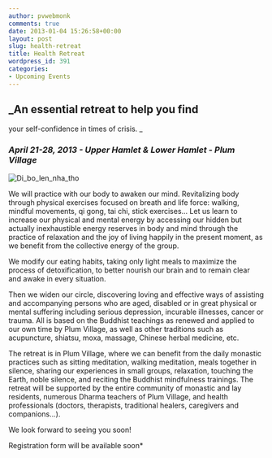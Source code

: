 ```yaml
---
author: pvwebmonk
comments: true
date: 2013-01-04 15:26:58+00:00
layout: post
slug: health-retreat
title: Health Retreat
wordpress_id: 391
categories:
- Upcoming Events
---
```


## _An essential retreat to help you find
your self-confidence in times of crisis.
_




### _April 21-28, 2013 - **Upper Hamlet & Lower Hamlet - Plum Village**_


![Di_bo_len_nha_tho](http://www.plumvillage.org/images/stories/events/Di_bo_len_nha_tho.jpg)

We will practice with our body to awaken our mind. Revitalizing body through physical exercises focused on breath and life force: walking, mindful movements, qi gong, tai chi, stick exercises…
Let us learn to increase our physical and mental energy by accessing our hidden but actually inexhaustible energy reserves in body and mind through the practice of relaxation and the joy of living happily in the present moment, as we benefit from the collective energy of the group.

We modify our eating habits, taking only light meals to maximize the process of detoxification, to better nourish our brain and to remain clear and awake in every situation.

Then we widen our circle, discovering loving and effective ways of assisting and accompanying persons who are aged, disabled or in great physical or mental suffering including serious depression, incurable illnesses, cancer or trauma. All is based on the Buddhist teachings as renewed and applied to our own time by Plum Village, as well as other traditions such as acupuncture, shiatsu, moxa, massage, Chinese herbal medicine, etc.



The retreat is in Plum Village, where we can benefit from the daily monastic practices such as sitting meditation, walking meditation, meals together in silence, sharing our experiences in small groups, relaxation, touching the Earth, noble silence, and reciting the Buddhist mindfulness trainings. The retreat will be supported by the entire community of monastic and lay residents, numerous Dharma teachers of Plum Village, and health professionals (doctors, therapists, traditional healers, caregivers and companions…).



We look forward to seeing you soon!

Registration form will be available soon*
